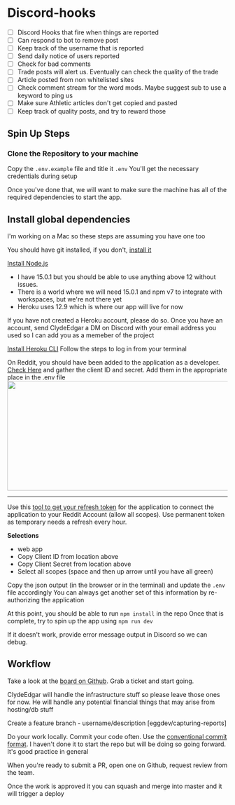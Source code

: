 # Discord-hooks

- [ ] Discord Hooks that fire when things are reported
- [ ] Can respond to bot to remove post
- [ ] Keep track of the username that is reported
- [ ] Send daily notice of users reported
- [ ] Check for bad comments
- [ ] Trade posts will alert us. Eventually can check the quality of the trade
- [ ] Article posted from non whitelisted sites
- [ ] Check comment stream for the word mods. Maybe suggest sub to use a keyword to ping us
- [ ] Make sure Athletic articles don't get copied and pasted
- [ ] Keep track of quality posts, and try to reward those

## Spin Up Steps

### Clone the Repository to your machine

Copy the `.env.example` file and title it `.env`
You'll get the necessary credentials during setup

Once you've done that, we will want to make sure the machine has all of the required dependencies to start the app.

## Install global dependencies

I'm working on a Mac so these steps are assuming you have one too

You should have git installed, if you don't, [install it](https://www.atlassian.com/git/tutorials/install-git)

[Install Node.js](https://changelog.com/posts/install-node-js-with-homebrew-on-os-x)

- I have 15.0.1 but you should be able to use anything above 12 without issues.
- There is a world where we will need 15.0.1 and npm v7 to integrate with workspaces, but we're not there yet
- Heroku uses 12.9 which is where our app will live for now

If you have not created a Heroku account, please do so.
Once you have an account, send ClydeEdgar a DM on Discord with your email address you used so I can add you as a memeber of the project

[Install Heroku CLI](https://devcenter.heroku.com/articles/heroku-cli)
Follow the steps to log in from your terminal

On Reddit, you should have been added to the application as a developer. [Check Here](https://www.reddit.com/prefs/apps) and gather the client ID and secret. Add them in the appropriate place in the .env file
<img src="https://justinstolpe.com/blog/wp-content/uploads/2019/01/testappedited.png" height=250 width=600 />

---

Use this [tool to get your refresh token](https://github.com/not-an-aardvark/reddit-oauth-helper) for the application to connect the application to your Reddit Account (allow all scopes). Use permanent token as temporary needs a refresh every hour.

**Selections**

- web app
- Copy Client ID from location above
- Copy Client Secret from location above
- Select all scopes (space and then up arrow until you have all green)

Copy the json output (in the browser or in the terminal) and update the `.env` file accordingly
You can always get another set of this information by re-authorizing the application

At this point, you should be able to run `npm install` in the repo
Once that is complete, try to spin up the app using `npm run dev`

If it doesn't work, provide error message output in Discord so we can debug.

## Workflow

Take a look at the [board on Github](https://github.com/r-nyknicks-moderators/discord-hooks/projects/1). Grab a ticket and start going.

ClydeEdgar will handle the infrastructure stuff so please leave those ones for now. He will handle any potential financial things that may arise from hosting/db stuff

Create a feature branch - username/description [eggdev/capturing-reports]

Do your work locally. Commit your code often. Use the [conventional commit format](conventionalcommits.org). I haven't done it to start the repo but will be doing so going forward. It's good practice in general

When you're ready to submit a PR, open one on Github, request review from the team.

Once the work is approved it you can squash and merge into master and it will trigger a deploy
